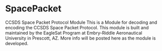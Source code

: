 # SpacePacket
CCSDS Space Packet Protocol Module
This is a Module for decoding and encoding the CCSDS Space Packet Protocol. This module is built and maintained by the EagleSat Program at Embry-Riddle Aeronautical University in Prescott, AZ. More info will be posted here as the module is developed.
